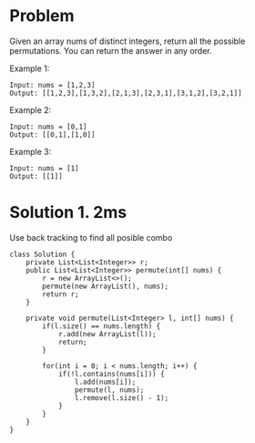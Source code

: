 # Problem

Given an array nums of distinct integers, return all the possible permutations. You can return the answer in any order.

 

Example 1:
```
Input: nums = [1,2,3]
Output: [[1,2,3],[1,3,2],[2,1,3],[2,3,1],[3,1,2],[3,2,1]]
```
Example 2:
```
Input: nums = [0,1]
Output: [[0,1],[1,0]]
```
Example 3:
```
Input: nums = [1]
Output: [[1]]
```

# Solution 1. 2ms
Use back tracking to find all posible combo
```
class Solution {
    private List<List<Integer>> r;
    public List<List<Integer>> permute(int[] nums) {
        r = new ArrayList<>();
        permute(new ArrayList(), nums);
        return r;
    }
    
    private void permute(List<Integer> l, int[] nums) {
        if(l.size() == nums.length) {
            r.add(new ArrayList(l));
            return;
        }
        
        for(int i = 0; i < nums.length; i++) {
            if(!l.contains(nums[i])) {
                l.add(nums[i]);
                permute(l, nums);
                l.remove(l.size() - 1);
            }
        }
    }
}
```
